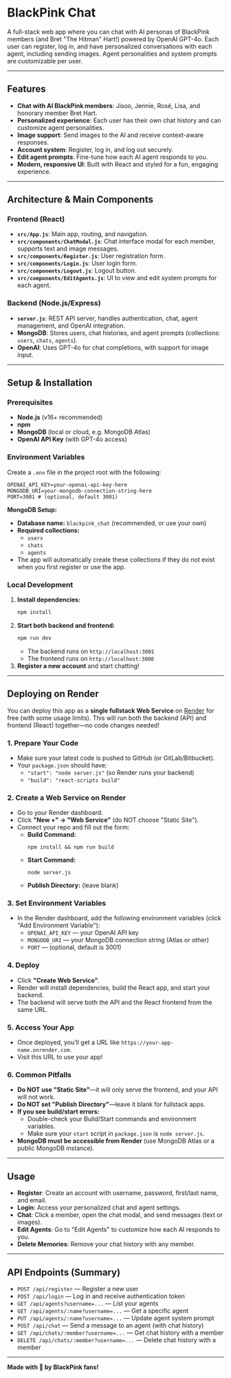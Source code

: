 # BlackPink Chat

A full-stack web app where you can chat with AI personas of BlackPink members (and Bret "The Hitman" Hart!) powered by OpenAI GPT-4o. Each user can register, log in, and have personalized conversations with each agent, including sending images. Agent personalities and system prompts are customizable per user.

---

## Features

- **Chat with AI BlackPink members**: Jisoo, Jennie, Rosé, Lisa, and honorary member Bret Hart.
- **Personalized experience**: Each user has their own chat history and can customize agent personalities.
- **Image support**: Send images to the AI and receive context-aware responses.
- **Account system**: Register, log in, and log out securely.
- **Edit agent prompts**: Fine-tune how each AI agent responds to you.
- **Modern, responsive UI**: Built with React and styled for a fun, engaging experience.

---

## Architecture & Main Components

### Frontend (React)
- **`src/App.js`**: Main app, routing, and navigation.
- **`src/components/ChatModal.js`**: Chat interface modal for each member, supports text and image messages.
- **`src/components/Register.js`**: User registration form.
- **`src/components/Login.js`**: User login form.
- **`src/components/Logout.js`**: Logout button.
- **`src/components/EditAgents.js`**: UI to view and edit system prompts for each agent.

### Backend (Node.js/Express)
- **`server.js`**: REST API server, handles authentication, chat, agent management, and OpenAI integration.
- **MongoDB**: Stores users, chat histories, and agent prompts (collections: `users`, `chats`, `agents`).
- **OpenAI**: Uses GPT-4o for chat completions, with support for image input.

---

## Setup & Installation

### Prerequisites
- **Node.js** (v16+ recommended)
- **npm**
- **MongoDB** (local or cloud, e.g. MongoDB Atlas)
- **OpenAI API Key** (with GPT-4o access)

### Environment Variables
Create a `.env` file in the project root with the following:

```
OPENAI_API_KEY=your-openai-api-key-here
MONGODB_URI=your-mongodb-connection-string-here
PORT=3001 # (optional, default 3001)
```

**MongoDB Setup:**
- **Database name:** `blackpink_chat` (recommended, or use your own)
- **Required collections:**
  - `users`
  - `chats`
  - `agents`
- The app will automatically create these collections if they do not exist when you first register or use the app.

### Local Development
1. **Install dependencies:**
   ```bash
   npm install
   ```
2. **Start both backend and frontend:**
   ```bash
   npm run dev
   ```
   - The backend runs on `http://localhost:3001`
   - The frontend runs on `http://localhost:3000`
3. **Register a new account** and start chatting!

---

## Deploying on Render

You can deploy this app as a **single fullstack Web Service** on [Render](https://render.com) for free (with some usage limits). This will run both the backend (API) and frontend (React) together—no code changes needed!

### 1. Prepare Your Code
- Make sure your latest code is pushed to GitHub (or GitLab/Bitbucket).
- Your `package.json` should have:
  - `"start": "node server.js"` (so Render runs your backend)
  - `"build": "react-scripts build"`

### 2. Create a Web Service on Render
- Go to your Render dashboard.
- Click **"New +" → "Web Service"** (do NOT choose "Static Site").
- Connect your repo and fill out the form:
  - **Build Command:**
    ```
    npm install && npm run build
    ```
  - **Start Command:**
    ```
    node server.js
    ```
  - **Publish Directory:**
    (leave blank)

### 3. Set Environment Variables
- In the Render dashboard, add the following environment variables (click "Add Environment Variable"):
  - `OPENAI_API_KEY` — your OpenAI API key
  - `MONGODB_URI` — your MongoDB connection string (Atlas or other)
  - `PORT` — (optional, default is 3001)

### 4. Deploy
- Click **"Create Web Service"**.
- Render will install dependencies, build the React app, and start your backend.
- The backend will serve both the API and the React frontend from the same URL.

### 5. Access Your App
- Once deployed, you’ll get a URL like `https://your-app-name.onrender.com`.
- Visit this URL to use your app!

### 6. Common Pitfalls
- **Do NOT use "Static Site"**—it will only serve the frontend, and your API will not work.
- **Do NOT set "Publish Directory"**—leave it blank for fullstack apps.
- **If you see build/start errors:**
  - Double-check your Build/Start commands and environment variables.
  - Make sure your `start` script in `package.json` is `node server.js`.
- **MongoDB must be accessible from Render** (use MongoDB Atlas or a public MongoDB instance).

---

## Usage
- **Register**: Create an account with username, password, first/last name, and email.
- **Login**: Access your personalized chat and agent settings.
- **Chat**: Click a member, open the chat modal, and send messages (text or images).
- **Edit Agents**: Go to "Edit Agents" to customize how each AI responds to you.
- **Delete Memories**: Remove your chat history with any member.

---

## API Endpoints (Summary)
- `POST /api/register` — Register a new user
- `POST /api/login` — Log in and receive authentication token
- `GET /api/agents?username=...` — List your agents
- `GET /api/agents/:name?username=...` — Get a specific agent
- `PUT /api/agents/:name?username=...` — Update agent system prompt
- `POST /api/chat` — Send a message to an agent (with chat history)
- `GET /api/chats/:member?username=...` — Get chat history with a member
- `DELETE /api/chats/:member?username=...` — Delete chat history with a member

---


**Made with 💖 by BlackPink fans!**